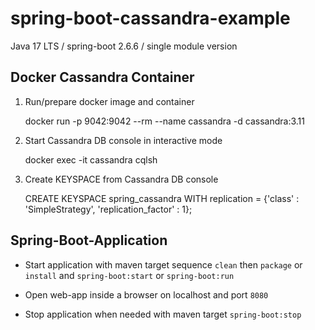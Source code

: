 # spring-boot-cassandra-example

Java 17 LTS / spring-boot 2.6.6 / single module version

## Docker Cassandra Container

1. Run/prepare docker image and container


    docker run -p 9042:9042 --rm --name cassandra -d cassandra:3.11

 
3. Start Cassandra DB console in interactive mode


    docker exec -it cassandra cqlsh

4. Create KEYSPACE from Cassandra DB console


    CREATE KEYSPACE spring_cassandra WITH replication = {'class' : 'SimpleStrategy', 'replication_factor' : 1};

## Spring-Boot-Application
- Start application with maven target sequence ``clean`` then ``package`` or ``install`` and ``spring-boot:start`` or ``spring-boot:run``

- Open web-app inside a browser on localhost and port ``8080``

- Stop application when needed with maven target ``spring-boot:stop``
